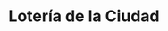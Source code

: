 ---
title: "Lotería de la Ciudad"
url: /ciudad-autonoma-de-buenos-aires/loteria-de-la-ciudad-avenida-emilio-castro/
shop: lotería
---